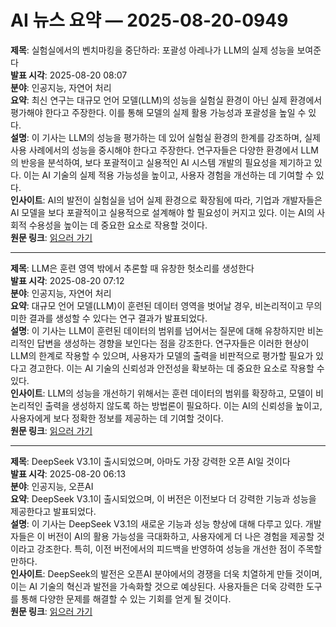 # AI 뉴스 요약 — 2025-08-20-0949

**제목**: 실험실에서의 벤치마킹을 중단하라: 포괄성 아레나가 LLM의 실제 성능을 보여준다  
**발표 시각**: 2025-08-20 08:07  
**분야**: 인공지능, 자연어 처리  
**요약**: 최신 연구는 대규모 언어 모델(LLM)의 성능을 실험실 환경이 아닌 실제 환경에서 평가해야 한다고 주장한다. 이를 통해 모델의 실제 활용 가능성과 포괄성을 높일 수 있다.  
**설명**: 이 기사는 LLM의 성능을 평가하는 데 있어 실험실 환경의 한계를 강조하며, 실제 사용 사례에서의 성능을 중시해야 한다고 주장한다. 연구자들은 다양한 환경에서 LLM의 반응을 분석하여, 보다 포괄적이고 실용적인 AI 시스템 개발의 필요성을 제기하고 있다. 이는 AI 기술의 실제 적용 가능성을 높이고, 사용자 경험을 개선하는 데 기여할 수 있다.  
**인사이트**: AI의 발전이 실험실을 넘어 실제 환경으로 확장됨에 따라, 기업과 개발자들은 AI 모델을 보다 포괄적이고 실용적으로 설계해야 할 필요성이 커지고 있다. 이는 AI의 사회적 수용성을 높이는 데 중요한 요소로 작용할 것이다.  
**원문 링크**: [읽으러 가기](https://venturebeat.com/ai/stop-benchmarking-in-the-lab-inclusion-arena-shows-how-llms-perform-in-production/)

---

**제목**: LLM은 훈련 영역 밖에서 추론할 때 유창한 헛소리를 생성한다  
**발표 시각**: 2025-08-20 07:12  
**분야**: 인공지능, 자연어 처리  
**요약**: 대규모 언어 모델(LLM)이 훈련된 데이터 영역을 벗어날 경우, 비논리적이고 무의미한 결과를 생성할 수 있다는 연구 결과가 발표되었다.  
**설명**: 이 기사는 LLM이 훈련된 데이터의 범위를 넘어서는 질문에 대해 유창하지만 비논리적인 답변을 생성하는 경향을 보인다는 점을 강조한다. 연구자들은 이러한 현상이 LLM의 한계로 작용할 수 있으며, 사용자가 모델의 출력을 비판적으로 평가할 필요가 있다고 경고한다. 이는 AI 기술의 신뢰성과 안전성을 확보하는 데 중요한 요소로 작용할 수 있다.  
**인사이트**: LLM의 성능을 개선하기 위해서는 훈련 데이터의 범위를 확장하고, 모델이 비논리적인 출력을 생성하지 않도록 하는 방법론이 필요하다. 이는 AI의 신뢰성을 높이고, 사용자에게 보다 정확한 정보를 제공하는 데 기여할 것이다.  
**원문 링크**: [읽으러 가기](https://venturebeat.com/ai/llms-generate-fluent-nonsense-when-reasoning-outside-their-training-zone/)

---

**제목**: DeepSeek V3.1이 출시되었으며, 아마도 가장 강력한 오픈 AI일 것이다  
**발표 시각**: 2025-08-20 06:13  
**분야**: 인공지능, 오픈AI  
**요약**: DeepSeek V3.1이 출시되었으며, 이 버전은 이전보다 더 강력한 기능과 성능을 제공한다고 발표되었다.  
**설명**: 이 기사는 DeepSeek V3.1의 새로운 기능과 성능 향상에 대해 다루고 있다. 개발자들은 이 버전이 AI의 활용 가능성을 극대화하고, 사용자에게 더 나은 경험을 제공할 것이라고 강조한다. 특히, 이전 버전에서의 피드백을 반영하여 성능을 개선한 점이 주목할 만하다.  
**인사이트**: DeepSeek의 발전은 오픈AI 분야에서의 경쟁을 더욱 치열하게 만들 것이며, 이는 AI 기술의 혁신과 발전을 가속화할 것으로 예상된다. 사용자들은 더욱 강력한 도구를 통해 다양한 문제를 해결할 수 있는 기회를 얻게 될 것이다.  
**원문 링크**: [읽으러 가기](https://venturebeat.com/ai/deepseek-v3-1-just-dropped-and-it-might-be-the-most-powerful-open-ai-yet/)